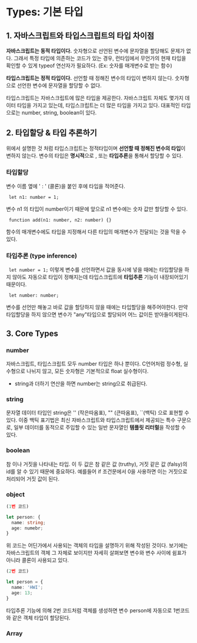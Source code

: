# Types: 기본 타입



## 1. 자바스크립트와 타입스크립트의 타입 차이점

**자바스크립트는 동적 타입이다.** 숫자형으로 선언된 변수에 문자열을 할당해도 문제가 없다. 그래서 특정 타입에 의존하는 코드가 있는 경우, 런타임에서 무언가의 현재 타입을 확인할 수 있게 typeof 연산자가 필요하다. (Ex: 숫자를 매개변수로 받는 함수)



**타입스크립트는 정적 타입이다.** 선언할 때 정해진 변수의 타입이 변하지 않는다. 숫자형으로 선언한 변수에 문자열을 할당할 수 없다. 



타입스크립트는 자바스크립트에 많은 타입을 제공한다. 자바스크립트 자체도 몇가지 데이터 타입을 가지고 있는데, 타입스크립트는 더 많은 타입을 가지고 있다. 대표적인 타입으로는 number, string, boolean이 있다. 



## 2. 타입할당 & 타입 추론하기

위에서 설명한 것 처럼 타입스크립트는 정적타입이며 **선언할 때 정해진 변수의 타입**이 변하지 않는다. 변수의 타입은 **명시적**으로 , 또는 **타입추론**을 통해서 할당할 수 있다. 



### 타입할당

변수 이름 옆에 ' : ' (콜론)을 붙인 후에 타입을 적어준다. 

` let n1: number = 1;`

변수 n1 의 타입이 number이기 때문에 앞으로 n1 변수에는 숫자 값만 할당할 수 있다.

` function add(n1: number, n2: number) {}`

함수의 매개변수에도 타입을 지정해서 다른 타입의 매개변수가 전달되는 것을 막을 수 있다. 



### 타입추론 (type inference)

` let number = 1;`
이렇게 변수를 선언하면서 값을 동시에 넣을 때에는 타입할당을 하지 않아도 자동으로 타입이 정해지는데 타입스크립트에 **타입추론** 기능이 내장되어있기 때문이다. 

` let number: number;` 

변수를 선언만 해놓고 바로 값을 할당하지 않을 때에는 타입할당을 해주어야한다.
만약 타입할당을 하지 않으면 변수가 "any"타입으로 할당되어 어느 값이든 받아들이게된다.





## 3. Core Types

### number

자바스크립트, 타입스크립트 모두 number 타입은 하나 뿐이다. C언어처럼 정수형, 실수형으로 나뉘지 않고, 모든 숫자형은 기본적으로 float 실수형이다. 

* string과 더하기 연산을 하면 number는 string으로 취급된다.



### string 

문자열 데이터 타입인 string은 '' (작은따옴표), "" (큰따옴표), ``(백틱) 으로 표현할 수 있다. 이중 백틱 표기법은 최신 자바스크립트와 타입스크립트에서 제공되는 특수 구문으로, 일부 데이터를 동적으로 주입할 수 있는 일반 문자열인 **템플릿 리터럴**을 작성할 수 있다.



### boolean

참 이나 거짓을 나타내는 타입. 이 두 값은 참 같은 값 (truthy), 거짓 같은 값 (falsy)의 id를 알 수 있기 때문에 중요하다. 예를들어 if 조건문에서 0을 사용하면 이는 거짓으로 처리되어 거짓 값이 된다. 



### object

~~~ typescript
(1번 코드)

let person: {
  name: string;
  age: numebr;
}
~~~

위 코드는 어딘가에서 사용되는 객체의 타입을 설명하기 위해 작성된 것이다. 보기에는 자바스크립트의 객체 그 자체로 보이지만 자세히 살펴보면 변수와 변수 사이에 쉼표가 아니라 콜론이 사용되고 있다. 

~~~ typescript
(2번 코드)

let person = {
  name: 'HWI';
  age: 13;
}
~~~

타입추론 기능에 의해 2번 코드처럼 객체를 생성하면 변수 person에 자동으로 1번코드와 같은 객체 타입이 할당된다.



### Array












